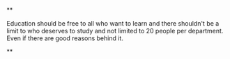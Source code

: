 **

Education should be free to all who want to learn and there shouldn't be a limit to who deserves to study and not limited to 20 people per department. Even if there are good reasons behind it.

**